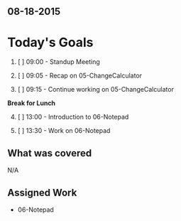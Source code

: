 ## 08-18-2015

# Today's Goals

1. [ ] 09:00 - Standup Meeting

2. [ ] 09:05 - Recap on 05-ChangeCalculator

3. [ ] 09:15 - Continue working on 05-ChangeCalculator
	
**Break for Lunch**

4. [ ] 13:00 - Introduction to 06-Notepad

5. [ ] 13:30 - Work on 06-Notepad


## What was covered
N/A

## Assigned Work
* 06-Notepad
